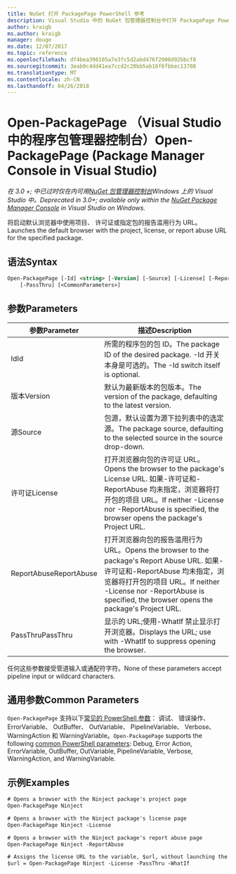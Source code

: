 ```yaml
---
title: NuGet 打开 PackagePage PowerShell 参考
description: Visual Studio 中的 NuGet 包管理器控制台中打开 PackagePage PowerShell 命令参考。
author: kraigb
ms.author: kraigb
manager: douge
ms.date: 12/07/2017
ms.topic: reference
ms.openlocfilehash: df4bea390105a7e3fc5d2abd476f2908d92bbcf8
ms.sourcegitcommit: 3eab9c4dd41ea7ccd2c28bb5ab16f6fbbec13708
ms.translationtype: MT
ms.contentlocale: zh-CN
ms.lasthandoff: 04/26/2018
---
```

# <a name="open-packagepage-package-manager-console-in-visual-studio"></a><span data-ttu-id="753d0-103">Open-PackagePage （Visual Studio 中的程序包管理器控制台）</span><span class="sxs-lookup"><span data-stu-id="753d0-103">Open-PackagePage (Package Manager Console in Visual Studio)</span></span>

<span data-ttu-id="753d0-104">*在 3.0 +; 中已过时仅在内可用[NuGet 包管理器控制台](package-manager-console.md)Windows 上的 Visual Studio 中。*</span><span class="sxs-lookup"><span data-stu-id="753d0-104">*Deprecated in 3.0+; available only within the [NuGet Package Manager Console](package-manager-console.md) in Visual Studio on Windows.*</span></span>

<span data-ttu-id="753d0-105">将启动默认浏览器中使用项目、 许可证或指定包的报告滥用行为 URL。</span><span class="sxs-lookup"><span data-stu-id="753d0-105">Launches the default browser with the project, license, or report abuse URL for the specified package.</span></span>

## <a name="syntax"></a><span data-ttu-id="753d0-106">语法</span><span class="sxs-lookup"><span data-stu-id="753d0-106">Syntax</span></span>

```ps
Open-PackagePage [-Id] <string> [-Version] [-Source] [-License] [-ReportAbuse]
    [-PassThru] [<CommonParameters>]
```

## <a name="parameters"></a><span data-ttu-id="753d0-107">参数</span><span class="sxs-lookup"><span data-stu-id="753d0-107">Parameters</span></span>

| <span data-ttu-id="753d0-108">参数</span><span class="sxs-lookup"><span data-stu-id="753d0-108">Parameter</span></span> | <span data-ttu-id="753d0-109">描述</span><span class="sxs-lookup"><span data-stu-id="753d0-109">Description</span></span> |
| --- | --- |
| <span data-ttu-id="753d0-110">Id</span><span class="sxs-lookup"><span data-stu-id="753d0-110">Id</span></span> | <span data-ttu-id="753d0-111">所需的程序包的包 ID。</span><span class="sxs-lookup"><span data-stu-id="753d0-111">The package ID of the desired package.</span></span> <span data-ttu-id="753d0-112">-Id 开关本身是可选的。</span><span class="sxs-lookup"><span data-stu-id="753d0-112">The -Id switch itself is optional.</span></span> |
| <span data-ttu-id="753d0-113">版本</span><span class="sxs-lookup"><span data-stu-id="753d0-113">Version</span></span> | <span data-ttu-id="753d0-114">默认为最新版本的包版本。</span><span class="sxs-lookup"><span data-stu-id="753d0-114">The version of the package, defaulting to the latest version.</span></span> |
| <span data-ttu-id="753d0-115">源</span><span class="sxs-lookup"><span data-stu-id="753d0-115">Source</span></span> | <span data-ttu-id="753d0-116">包源，默认设置为源下拉列表中的选定源。</span><span class="sxs-lookup"><span data-stu-id="753d0-116">The package source, defaulting to the selected source in the source drop-down.</span></span> |
| <span data-ttu-id="753d0-117">许可证</span><span class="sxs-lookup"><span data-stu-id="753d0-117">License</span></span> | <span data-ttu-id="753d0-118">打开浏览器向包的许可证 URL。</span><span class="sxs-lookup"><span data-stu-id="753d0-118">Opens the browser to the package's License URL.</span></span> <span data-ttu-id="753d0-119">如果-许可证和-ReportAbuse 均未指定，浏览器将打开包的项目 URL。</span><span class="sxs-lookup"><span data-stu-id="753d0-119">If neither -License nor -ReportAbuse is specified, the browser opens the package's Project URL.</span></span> |
| <span data-ttu-id="753d0-120">ReportAbuse</span><span class="sxs-lookup"><span data-stu-id="753d0-120">ReportAbuse</span></span> | <span data-ttu-id="753d0-121">打开浏览器向包的报告滥用行为 URL。</span><span class="sxs-lookup"><span data-stu-id="753d0-121">Opens the browser to the package's Report Abuse URL.</span></span> <span data-ttu-id="753d0-122">如果-许可证和-ReportAbuse 均未指定，浏览器将打开包的项目 URL。</span><span class="sxs-lookup"><span data-stu-id="753d0-122">If neither -License nor -ReportAbuse is specified, the browser opens the package's Project URL.</span></span> |
| <span data-ttu-id="753d0-123">PassThru</span><span class="sxs-lookup"><span data-stu-id="753d0-123">PassThru</span></span> | <span data-ttu-id="753d0-124">显示的 URL;使用-WhatIf 禁止显示打开浏览器。</span><span class="sxs-lookup"><span data-stu-id="753d0-124">Displays the URL; use with -WhatIf to suppress opening the browser.</span></span> |

<span data-ttu-id="753d0-125">任何这些参数接受管道输入或通配符字符。</span><span class="sxs-lookup"><span data-stu-id="753d0-125">None of these parameters accept pipeline input or wildcard characters.</span></span>

## <a name="common-parameters"></a><span data-ttu-id="753d0-126">通用参数</span><span class="sxs-lookup"><span data-stu-id="753d0-126">Common Parameters</span></span>

<span data-ttu-id="753d0-127">`Open-PackagePage` 支持以下[常见的 PowerShell 参数](http://go.microsoft.com/fwlink/?LinkID=113216)： 调试、 错误操作、 ErrorVariable、 OutBuffer、 OutVariable、 PipelineVariable、 Verbose、 WarningAction 和 WarningVariable。</span><span class="sxs-lookup"><span data-stu-id="753d0-127">`Open-PackagePage` supports the following [common PowerShell parameters](http://go.microsoft.com/fwlink/?LinkID=113216): Debug, Error Action, ErrorVariable, OutBuffer, OutVariable, PipelineVariable, Verbose, WarningAction, and WarningVariable.</span></span>

## <a name="examples"></a><span data-ttu-id="753d0-128">示例</span><span class="sxs-lookup"><span data-stu-id="753d0-128">Examples</span></span>

```ps
# Opens a browser with the Ninject package's project page
Open-PackagePage Ninject

# Opens a browser with the Ninject package's license page
Open-PackagePage Ninject -License

# Opens a browser with the Ninject package's report abuse page  
Open-PackagePage Ninject -ReportAbuse

# Assigns the license URL to the variable, $url, without launching the browser
$url = Open-PackagePage Ninject -License -PassThru -WhatIf
```